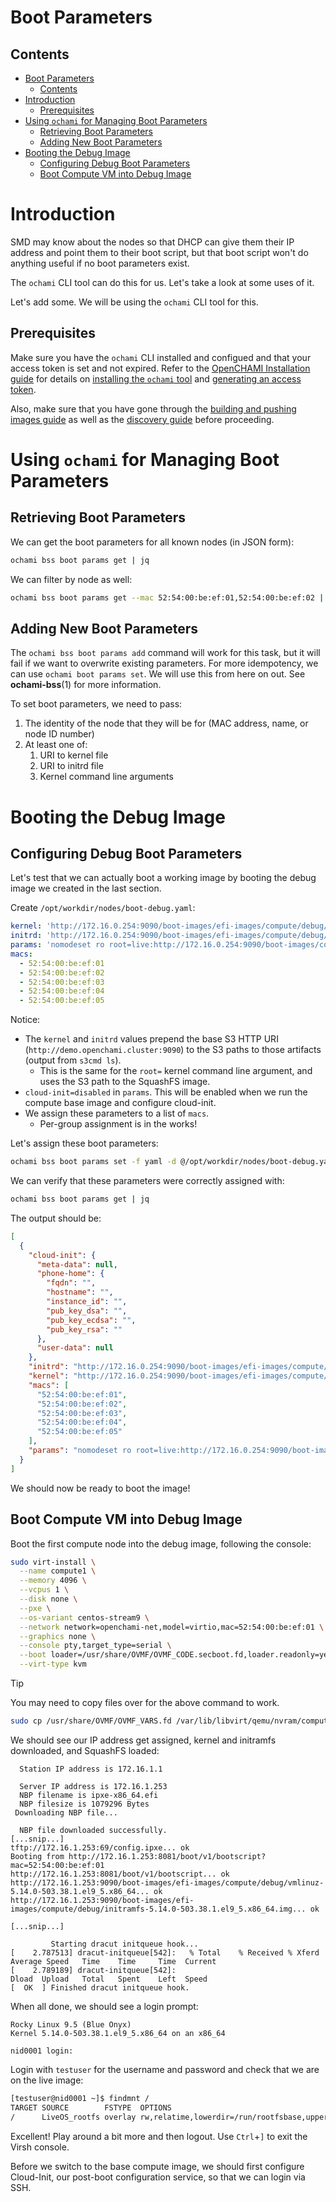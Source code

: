 # Boot Parameters

## Contents

- [Boot Parameters](#boot-parameters)
  - [Contents](#contents)
- [Introduction](#introduction)
  - [Prerequisites](#prerequisites)
- [Using `ochami` for Managing Boot Parameters](#using-ochami-for-managing-boot-parameters)
  - [Retrieving Boot Parameters](#retrieving-boot-parameters)
  - [Adding New Boot Parameters](#adding-new-boot-parameters)
- [Booting the Debug Image](#booting-the-debug-image)
  - [Configuring Debug Boot Parameters](#configuring-debug-boot-parameters)
  - [Boot Compute VM into Debug Image](#boot-compute-vm-into-debug-image)

# Introduction

SMD may know about the nodes so that DHCP can give them their IP address and point them to their boot script, but that boot script won't do anything useful if no boot parameters exist.

The `ochami` CLI tool can do this for us. Let's take a look at some uses of it.

Let's add some. We will be using the `ochami` CLI tool for this.

## Prerequisites

Make sure you have the `ochami` CLI installed and configued and that your access token is set and not expired. Refer to the [OpenCHAMI Installation guide](OpenCHAMI_Installation.md) for details on [installing the `ochami` tool](OpenCHAMI_Installation.md#install-and-configure-openchami-client) and [generating an access token](OpenCHAMI_Installation.md#generating-authentication-token).

Also, make sure that you have gone through the [building and pushing images guide](images.md) as well as the [discovery guide](discovery.md) before proceeding.

# Using `ochami` for Managing Boot Parameters

## Retrieving Boot Parameters

We can get the boot parameters for all known nodes (in JSON form):

```bash
ochami bss boot params get | jq
```

We can filter by node as well:

```bash
ochami bss boot params get --mac 52:54:00:be:ef:01,52:54:00:be:ef:02 | jq
```

## Adding New Boot Parameters

The `ochami bss boot params add` command will work for this task, but it will fail if we want to overwrite existing parameters. For more idempotency, we can use `ochami boot params set`. We will use this from here on out. See **ochami-bss**(1) for more information.

To set boot parameters, we need to pass:

1. The identity of the node that they will be for (MAC address, name, or node ID number)
1. At least one of:
   1. URI to kernel file
   2. URI to initrd file
   3. Kernel command line arguments

# Booting the Debug Image

## Configuring Debug Boot Parameters

Let's test that we can actually boot a working image by booting the debug image we created in the last section.

Create `/opt/workdir/nodes/boot-debug.yaml`:

```yaml
kernel: 'http://172.16.0.254:9090/boot-images/efi-images/compute/debug/vmlinuz-5.14.0-503.40.1.el9_5.x86_64'
initrd: 'http://172.16.0.254:9090/boot-images/efi-images/compute/debug/initramfs-5.14.0-503.40.1.el9_5.x86_64.img.img'
params: 'nomodeset ro root=live:http://172.16.0.254:9090/boot-images/compute/debug/rocky9.5-compute-debug-9.5 ip=dhcp overlayroot=tmpfs overlayroot_cfgdisk=disabled apparmor=0 selinux=0 console=tty0 console=ttyS0,115200 ip6=off cloud-init=disabled'
macs:
  - 52:54:00:be:ef:01
  - 52:54:00:be:ef:02
  - 52:54:00:be:ef:03
  - 52:54:00:be:ef:04
  - 52:54:00:be:ef:05
```

Notice:

- The `kernel` and `initrd` values prepend the base S3 HTTP URI (`http://demo.openchami.cluster:9090`) to the S3 paths to those artifacts (output from `s3cmd ls`).
  - This is the same for the `root=` kernel command line argument, and uses the S3 path to the SquashFS image.
- `cloud-init=disabled` in `params`. This will be enabled when we run the compute base image and configure cloud-init.
- We assign these parameters to a list of `macs`.
  - Per-group assignment is in the works!

Let's assign these boot parameters:

```bash
ochami bss boot params set -f yaml -d @/opt/workdir/nodes/boot-debug.yaml
```

We can verify that these parameters were correctly assigned with:

```bash
ochami bss boot params get | jq
```

The output should be:

```json
[
  {
    "cloud-init": {
      "meta-data": null,
      "phone-home": {
        "fqdn": "",
        "hostname": "",
        "instance_id": "",
        "pub_key_dsa": "",
        "pub_key_ecdsa": "",
        "pub_key_rsa": ""
      },
      "user-data": null
    },
    "initrd": "http://172.16.0.254:9090/boot-images/efi-images/compute/debug/initramfs-5.14.0-503.40.1.el9_5.x86_64.img.img",
    "kernel": "http://172.16.0.254:9090/boot-images/efi-images/compute/debug/vmlinuz-5.14.0-503.40.1.el9_5.x86_64",
    "macs": [
      "52:54:00:be:ef:01",
      "52:54:00:be:ef:02",
      "52:54:00:be:ef:03",
      "52:54:00:be:ef:04",
      "52:54:00:be:ef:05"
    ],
    "params": "nomodeset ro root=live:http://172.16.0.254:9090/boot-images/compute/debug/rocky9.5-compute-debug-9.5 ip=dhcp overlayroot=tmpfs overlayroot_cfgdisk=disabled apparmor=0 selinux=0 console=tty0 console=ttyS0,115200 ip6=off cloud-init=disabled"
  }
]

```

We should now be ready to boot the image!

## Boot Compute VM into Debug Image

Boot the first compute node into the debug image, following the console:

```bash
sudo virt-install \
  --name compute1 \
  --memory 4096 \
  --vcpus 1 \
  --disk none \
  --pxe \
  --os-variant centos-stream9 \
  --network network=openchami-net,model=virtio,mac=52:54:00:be:ef:01 \
  --graphics none \
  --console pty,target_type=serial \
  --boot loader=/usr/share/OVMF/OVMF_CODE.secboot.fd,loader.readonly=yes,loader.type=pflash,nvram.template=/var/lib/libvirt/qemu/nvram/compute.fd,loader_secure=no \
  --virt-type kvm
```

> [!TIP]
> You may need to copy files over for the above command to work.
> 
> ```bash
> sudo cp /usr/share/OVMF/OVMF_VARS.fd /var/lib/libvirt/qemu/nvram/compute.fd
> ```

We should see our IP address get assigned, kernel and initramfs downloaded, and SquashFS loaded:

```
  Station IP address is 172.16.1.1

  Server IP address is 172.16.1.253
  NBP filename is ipxe-x86_64.efi
  NBP filesize is 1079296 Bytes
 Downloading NBP file...

  NBP file downloaded successfully.
[...snip...]
tftp://172.16.1.253:69/config.ipxe... ok
Booting from http://172.16.1.253:8081/boot/v1/bootscript?mac=52:54:00:be:ef:01
http://172.16.1.253:8081/boot/v1/bootscript... ok
http://172.16.1.253:9090/boot-images/efi-images/compute/debug/vmlinuz-5.14.0-503.38.1.el9_5.x86_64... ok
http://172.16.1.253:9090/boot-images/efi-images/compute/debug/initramfs-5.14.0-503.38.1.el9_5.x86_64.img... ok

[...snip...]

         Starting dracut initqueue hook...
[    2.787513] dracut-initqueue[542]:   % Total    % Received % Xferd  Average Speed   Time    Time     Time  Current
[    2.789189] dracut-initqueue[542]:                                  Dload  Upload   Total   Spent    Left  Speed
[  OK  ] Finished dracut initqueue hook.
```

When all done, we should see a login prompt:

```
Rocky Linux 9.5 (Blue Onyx)
Kernel 5.14.0-503.38.1.el9_5.x86_64 on an x86_64

nid0001 login:
```

Login with `testuser` for the username and password and check that we are on the live image:

```bash
[testuser@nid0001 ~]$ findmnt /
TARGET SOURCE        FSTYPE  OPTIONS
/      LiveOS_rootfs overlay rw,relatime,lowerdir=/run/rootfsbase,upperdir=/run/
```

Excellent! Play around a bit more and then logout. Use `Ctrl`+`]` to exit the Virsh console.

Before we switch to the base compute image, we should first configure Cloud-Init, our post-boot configuration service, so that we can login via SSH.